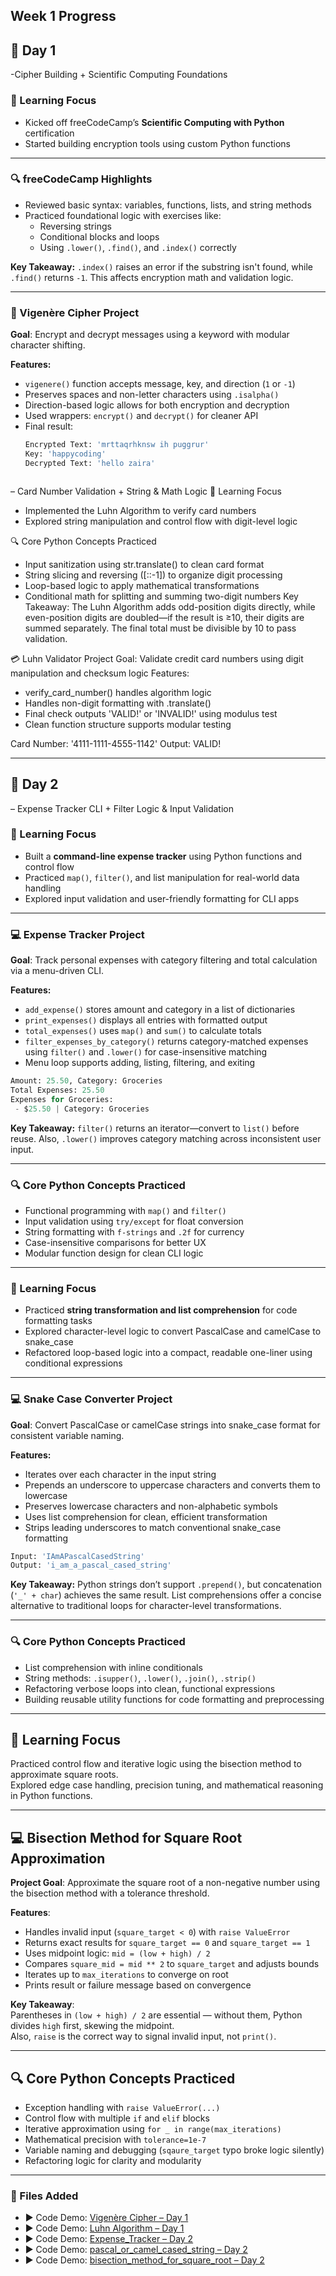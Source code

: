 ## Week 1 Progress
## 📅 Day 1
-Cipher Building + Scientific Computing Foundations

### 🧠 Learning Focus
- Kicked off freeCodeCamp’s **Scientific Computing with Python** certification
- Started building encryption tools using custom Python functions

---

### 🔍 freeCodeCamp Highlights
- Reviewed basic syntax: variables, functions, lists, and string methods
- Practiced foundational logic with exercises like:
  - Reversing strings
  - Conditional blocks and loops
  - Using `.lower()`, `.find()`, and `.index()` correctly

**Key Takeaway:** `.index()` raises an error if the substring isn't found, while `.find()` returns `-1`. This affects encryption math and validation logic.

---

### 🔐 Vigenère Cipher Project
**Goal**: Encrypt and decrypt messages using a keyword with modular character shifting.

**Features:**
- `vigenere()` function accepts message, key, and direction (`1` or `-1`)
- Preserves spaces and non-letter characters using `.isalpha()`
- Direction-based logic allows for both encryption and decryption
- Used wrappers: `encrypt()` and `decrypt()` for cleaner API
- Final result:
  ```python
  Encrypted Text: 'mrttaqrhknsw ih puggrur'
  Key: 'happycoding'
  Decrypted Text: 'hello zaira'



– Card Number Validation + String & Math Logic
🧠 Learning Focus
- Implemented the Luhn Algorithm to verify card numbers
- Explored string manipulation and control flow with digit-level logic

🔍 Core Python Concepts Practiced
- Input sanitization using str.translate() to clean card format
- String slicing and reversing ([::-1]) to organize digit processing
- Loop-based logic to apply mathematical transformations
- Conditional math for splitting and summing two-digit numbers
Key Takeaway: The Luhn Algorithm adds odd-position digits directly, while even-position digits are doubled—if the result is ≥10, their digits are summed separately. The final total must be divisible by 10 to pass validation.

💳 Luhn Validator Project
Goal: Validate credit card numbers using digit manipulation and checksum logic
Features:
- verify_card_number() handles algorithm logic
- Handles non-digit formatting with .translate()
- Final check outputs 'VALID!' or 'INVALID!' using modulus test
- Clean function structure supports modular testing

Card Number: '4111-1111-4555-1142'
Output: VALID!


---

## 📅 Day 2 
– Expense Tracker CLI + Filter Logic & Input Validation

### 🧠 Learning Focus
- Built a **command-line expense tracker** using Python functions and control flow
- Practiced `map()`, `filter()`, and list manipulation for real-world data handling
- Explored input validation and user-friendly formatting for CLI apps

---

### 💻 Expense Tracker Project  
**Goal**: Track personal expenses with category filtering and total calculation via a menu-driven CLI.

**Features:**
- `add_expense()` stores amount and category in a list of dictionaries
- `print_expenses()` displays all entries with formatted output
- `total_expenses()` uses `map()` and `sum()` to calculate totals
- `filter_expenses_by_category()` returns category-matched expenses using `filter()` and `.lower()` for case-insensitive matching
- Menu loop supports adding, listing, filtering, and exiting

```python
Amount: 25.50, Category: Groceries
Total Expenses: 25.50
Expenses for Groceries:
 - $25.50 | Category: Groceries
```

**Key Takeaway:** `filter()` returns an iterator—convert to `list()` before reuse. Also, `.lower()` improves category matching across inconsistent user input.

---

### 🔍 Core Python Concepts Practiced
- Functional programming with `map()` and `filter()`
- Input validation using `try/except` for float conversion
- String formatting with `f-strings` and `.2f` for currency
- Case-insensitive comparisons for better UX
- Modular function design for clean CLI logic

---

### 🧠 Learning Focus  
- Practiced **string transformation and list comprehension** for code formatting tasks  
- Explored character-level logic to convert PascalCase and camelCase to snake_case  
- Refactored loop-based logic into a compact, readable one-liner using conditional expressions

---

### 💻 Snake Case Converter Project  
**Goal**: Convert PascalCase or camelCase strings into snake_case format for consistent variable naming.

**Features:**
- Iterates over each character in the input string
- Prepends an underscore to uppercase characters and converts them to lowercase
- Preserves lowercase characters and non-alphabetic symbols
- Uses list comprehension for clean, efficient transformation
- Strips leading underscores to match conventional snake_case formatting

```python
Input: 'IAmAPascalCasedString'
Output: 'i_am_a_pascal_cased_string'
```

**Key Takeaway:** Python strings don’t support `.prepend()`, but concatenation (`'_' + char`) achieves the same result. List comprehensions offer a concise alternative to traditional loops for character-level transformations.

---

### 🔍 Core Python Concepts Practiced  
- List comprehension with inline conditionals  
- String methods: `.isupper()`, `.lower()`, `.join()`, `.strip()`  
- Refactoring verbose loops into clean, functional expressions  
- Building reusable utility functions for code formatting and preprocessing


---

## 🧠 Learning Focus  
Practiced control flow and iterative logic using the bisection method to approximate square roots.  
Explored edge case handling, precision tuning, and mathematical reasoning in Python functions.

---

## 💻 Bisection Method for Square Root Approximation  
**Project Goal**: Approximate the square root of a non-negative number using the bisection method with a tolerance threshold.

**Features**:
- Handles invalid input (`square_target < 0`) with `raise ValueError`
- Returns exact results for `square_target == 0` and `square_target == 1`
- Uses midpoint logic: `mid = (low + high) / 2`
- Compares `square_mid = mid ** 2` to `square_target` and adjusts bounds
- Iterates up to `max_iterations` to converge on root
- Prints result or failure message based on convergence

**Key Takeaway**:  
Parentheses in `(low + high) / 2` are essential — without them, Python divides `high` first, skewing the midpoint.  
Also, `raise` is the correct way to signal invalid input, not `print()`.

---

## 🔍 Core Python Concepts Practiced  
- Exception handling with `raise ValueError(...)`  
- Control flow with multiple `if` and `elif` blocks  
- Iterative approximation using `for _ in range(max_iterations)`  
- Mathematical precision with `tolerance=1e-7`  
- Variable naming and debugging (`sqaure_target` typo broke logic silently)  
- Refactoring logic for clarity and modularity

---



  ### 📂 Files Added
- ▶️ Code Demo: [Vigenère Cipher – Day 1](..projects/vigenere_cipher.py)
- ▶️ Code Demo: [Luhn Algorithm – Day 1](./projects/Luhn_Algorithm.py)
- ▶️ Code Demo: [Expense_Tracker – Day 2](./projects/Expense_tracker.py)
- ▶️ Code Demo: [pascal_or_camel_cased_string – Day 2](./projects/pascal_or_camel_cased_string.py)
- ▶️ Code Demo: [bisection_method_for_square_root – Day 2](./projects/bisection_method_for_square_root.py)
